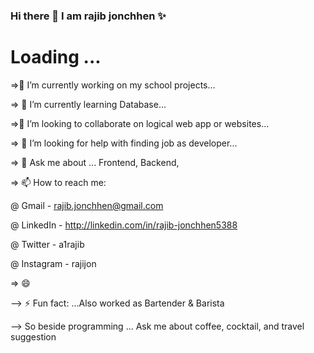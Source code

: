 ### Hi there 👋 I am **rajib jonchhen**  ✨ 

<h1 color:'red'>Loading ...</h1>



=>🔭 I’m currently working on my school projects... 

=> 🌱 I’m currently learning Database...
 
=>👯 I’m looking to collaborate on logical web app or websites...

=> 🤔 I’m looking for help with finding job as developer...

=> 💬 Ask me about ... Frontend, Backend,

=> 📫 How to reach me: 

@ Gmail     -   rajib.jonchhen@gmail.com

@ LinkedIn  -   http://linkedin.com/in/rajib-jonchhen5388

@ Twitter   -   a1rajib

@ Instagram -   rajijon

=> 😄 

--> ⚡ Fun fact: ...Also worked as Bartender & Barista

--> So beside programming ... Ask me about              coffee, cocktail, 
    and travel suggestion
